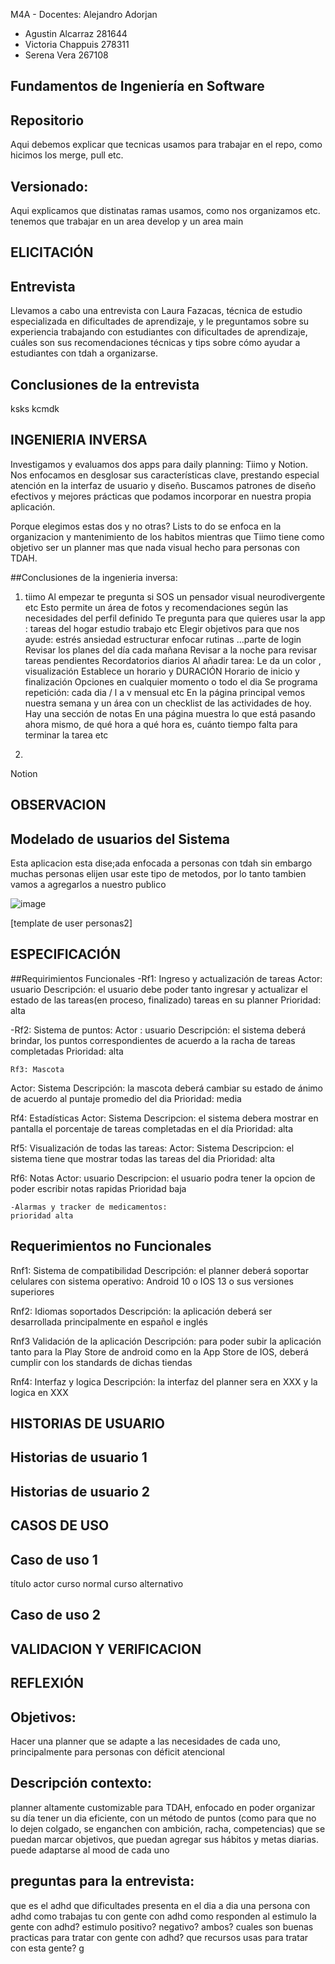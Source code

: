 M4A - Docentes: Alejandro  Adorjan
- Agustin Alcarraz 281644
- Victoria Chappuis 278311
- Serena Vera      267108

## Fundamentos de Ingeniería en Software
## Repositorio
Aqui debemos explicar que tecnicas usamos para trabajar en el repo, como hicimos los merge, pull etc.
## Versionado:
Aqui explicamos que distinatas ramas usamos, como nos organizamos etc.
tenemos que trabajar en un area develop y un area main


## ELICITACIÓN

## Entrevista
Llevamos a cabo una entrevista con Laura Fazacas, técnica de estudio especializada en dificultades de aprendizaje, y le preguntamos sobre su experiencia trabajando con estudiantes con dificultades de aprendizaje, cuáles son sus recomendaciones técnicas y tips sobre cómo ayudar a estudiantes con tdah a organizarse.

## Conclusiones de la entrevista
ksks
kcmdk




## INGENIERIA INVERSA
Investigamos y evaluamos dos apps para daily planning: Tiimo y Notion. Nos enfocamos en desglosar sus características clave, prestando especial atención en la interfaz de usuario y diseño. Buscamos patrones de diseño efectivos y mejores prácticas que podamos incorporar en nuestra propia aplicación.

Porque elegimos estas dos y no otras? Lists to do se enfoca en la organizacion y mantenimiento de los habitos mientras que Tiimo tiene como objetivo ser un planner mas que nada visual hecho para personas con TDAH.

##Conclusiones de la ingenieria inversa:
 1. tiimo
Al empezar te pregunta si SOS un pensador visual neurodivergente etc
Esto permite un área de fotos y recomendaciones según las necesidades del perfil definido
Te pregunta para que quieres usar la app : tareas del hogar estudio trabajo etc
Elegir objetivos para que nos ayude: estrés ansiedad estructurar enfocar rutinas 
…parte de login
Revisar los planes del día cada mañana
Revisar a la noche para revisar tareas pendientes
Recordatorios diarios
Al añadir tarea:
Le da un color , visualización
Establece un horario y DURACIÓN
Horario de inicio y finalización 
Opciones en cualquier momento o todo el dia 
Se programa repetición: cada dia / l a v mensual etc
En la página principal vemos nuestra semana y un área con un checklist de las actividades de hoy.
Hay una sección de notas
En una página muestra lo que está pasando ahora mismo, de qué hora a qué hora es,  cuánto tiempo falta para terminar la tarea etc



2. 
Notion

## OBSERVACION

## Modelado de usuarios del Sistema
Esta aplicacion esta dise;ada enfocada a personas con tdah sin embargo muchas personas elijen usar este tipo de metodos, por lo tanto tambien vamos a agregarlos a nuestro publico

![image](https://github.com/IngSoft-FIS-2023-2/obligatorio1-alcarraz-chappuis-vera/assets/142766153/e362966c-00a1-4347-ac51-6e794a453ad4)





[template de user personas2]

## ESPECIFICACIÓN
##Requirimientos Funcionales
 	-Rf1: Ingreso y actualización de tareas 
Actor: usuario
Descripción: el usuario debe poder tanto ingresar y actualizar el estado de las tareas(en proceso, 	finalizado) tareas en su planner
Prioridad: alta


-Rf2: Sistema de puntos:
Actor : usuario
	Descripción: el sistema deberá brindar, los puntos correspondientes de acuerdo a la racha de tareas completadas
	Prioridad: alta
	
	Rf3: Mascota
Actor: Sistema 
Descripción: la mascota deberá cambiar su estado de ánimo de acuerdo al puntaje promedio del dia 
Prioridad: media

Rf4: Estadísticas
Actor: Sistema
Descripcion: el sistema debera mostrar en pantalla el porcentaje de tareas completadas en el día
Prioridad: alta
 
Rf5: Visualización de todas las tareas:
	Actor: Sistema
Descripcion: el sistema tiene que mostrar todas las tareas del dia
Prioridad: alta

Rf6: Notas
Actor: usuario
Descripcion: el usuario podra tener la opcion de poder escribir notas rapidas
Prioridad baja

	-Alarmas y tracker de medicamentos:
	prioridad alta

## Requerimientos no Funcionales

Rnf1: Sistema de compatibilidad
Descripción: el planner deberá soportar celulares con sistema operativo: Android 10 o IOS 13 o sus versiones superiores

Rnf2: Idiomas soportados
Descripción: la aplicación deberá ser desarrollada principalmente en español e inglés

Rnf3 Validación de la aplicación
Descripción: para poder subir la aplicación tanto para la Play Store de android como en la App Store de IOS, deberá cumplir con los standards de dichas tiendas 

Rnf4: Interfaz y logica
Descripción: la interfaz del planner sera en XXX y la logica en XXX


## HISTORIAS DE USUARIO
## Historias de usuario 1
## Historias de usuario 2

## CASOS DE USO
## Caso de uso 1
título
actor
curso normal
curso alternativo
## Caso de uso 2

## VALIDACION Y VERIFICACION
## REFLEXIÓN


## Objetivos: 
Hacer una planner que se adapte a las necesidades de cada uno, principalmente para personas con déficit atencional
## Descripción contexto: 
planner altamente customizable para TDAH, enfocado en poder organizar su día tener un dia eficiente, con un método de puntos (como para que no lo dejen colgado, se enganchen con ambición, racha, competencias) que se puedan marcar objetivos, que puedan agregar sus hábitos y metas diarias. puede adaptarse al mood de cada uno


 























## preguntas para la entrevista:
que es el adhd
que dificultades presenta en el dia a dia una persona con adhd
como trabajas tu con gente con adhd
como responden al estimulo la gente con adhd? estimulo positivo? negativo? ambos?
cuales son buenas practicas para tratar con gente con adhd?
que recursos usas para tratar con esta gente?
g
